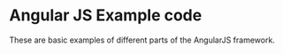 Angular JS Example code
===

These are basic examples of different parts of the AngularJS framework.